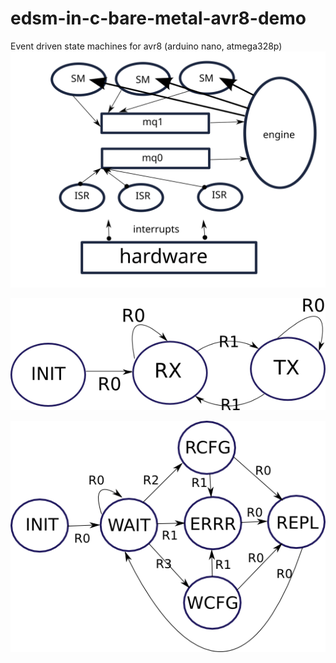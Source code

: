 # edsm-in-c-bare-metal-avr8-demo
Event driven state machines for avr8 (arduino nano, atmega328p)
![xxx](https://github.com/dee0xeed/edsm-in-c-bare-metal-avr8-demo/blob/main/images/avr8-edsm.svg)

![yyy](https://github.com/dee0xeed/edsm-in-c-bare-metal-avr8-demo/blob/main/images/avr8-usart.png)

![zzz](https://github.com/dee0xeed/edsm-in-c-bare-metal-avr8-demo/blob/main/images/avr8-shell.png)
